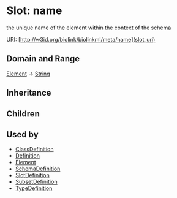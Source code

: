 # Slot: name


the unique name of the element within the context of the schema

URI: [http://w3id.org/biolink/biolinkml/meta/name](slot_uri)
## Domain and Range

[Element](Element.md) -> [String](String.md)
## Inheritance

## Children

## Used by

 * [ClassDefinition](ClassDefinition.md)
 * [Definition](Definition.md)
 * [Element](Element.md)
 * [SchemaDefinition](SchemaDefinition.md)
 * [SlotDefinition](SlotDefinition.md)
 * [SubsetDefinition](SubsetDefinition.md)
 * [TypeDefinition](TypeDefinition.md)
